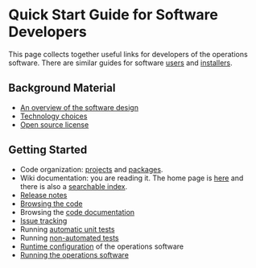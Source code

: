 # Quick Start Guide for Software Developers #

This page collects together useful links for developers of the operations software. There are similar guides for software [users](UsersQuickStart.md) and [installers](InstallersQuickStart.md).

## Background Material ##

  * [An overview of the software design](DesignOverview.md)
  * [Technology choices](TechnologyChoices.md)
  * [Open source license](License.md)

## Getting Started ##

  * Code organization: [projects](Projects.md) and [packages](Packages.md).
  * Wiki documentation: you are reading it. The home page is [here](http://code.google.com/p/tops/) and there is also a [searchable index](http://code.google.com/p/tops/w/list).
  * [Release notes](ReleaseNotes.md)
  * [Browsing the code](http://code.google.com/p/tops/source/browse/)
  * Browsing the [code documentation](CodeDocs.md)
  * [Issue tracking](http://code.google.com/p/tops/issues/list)
  * Running [automatic unit tests](UnitTests.md)
  * Running [non-automated tests](OtherTests.md)
  * [Runtime configuration](RuntimeConfig.md) of the operations software
  * [Running the operations software](Running.md)